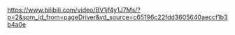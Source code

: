 <https://www.bilibili.com/video/BV1jf4y1J7Ms/?p=2&spm_id_from=pageDriver&vd_source=c65196c22fdd3605640aeccf1b3b4a0e>
